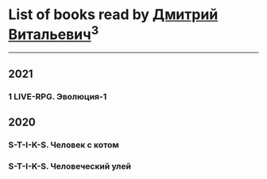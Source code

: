 # List of books read by [Дмитрий Витальевич](https://plus.google.com/u/0/116650782618177766821/)<sup>3</sup>
---

## 2021

### 1 LIVE-RPG. Эволюция-1



## 2020

### S-T-I-K-S. Человек с котом


### S-T-I-K-S. Человеческий улей



